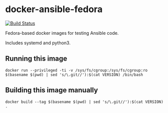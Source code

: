 # docker-ansible-fedora

[![Build Status](https://travis-ci.com/agoloncser/docker-ansible-fedora.svg?branch=master)](https://travis-ci.com/agoloncser/docker-ansible-fedora)

Fedora-based docker images for testing Ansible code.

Includes systemd and python3.

## Running this image

    docker run --privileged -ti -v /sys/fs/cgroup:/sys/fs/cgroup:ro $(basename $(pwd) | sed 's/\.git//'):$(cat VERSION) /bin/bash

## Building this image manually

    docker build --tag $(basename $(pwd) | sed 's/\.git//'):$(cat VERSION) .

